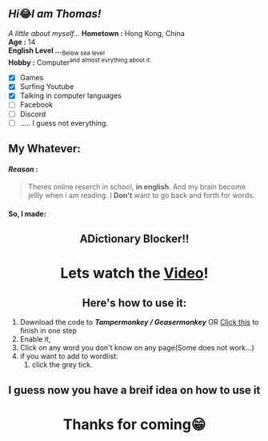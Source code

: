 ## *Hi*😂*I am Thomas!*

*A little about myself...*
**Hometown :** Hong Kong, China  
**Age :** 14  
**English Level ...**<sub>Below sea level</sub>  
**Hobby :** Computer<sup>and almost evrything about it.</sup>  
- [X] Games  
- [X] Surfing Youtube
- [X] Talking in computer languages
- [ ] Facebook
- [ ] Discord
- [ ] ..... I guess not everything.

## My Whatever:
#### ***Reason :***
> Theres online reserch in school, **in english**.
> And my brain become jellly when i am reading.
> I **Don't** want to go back and forth for words.
#### So, I made:
<h2><center><b>ADictionary Blocker!!</b></center></h2>

# <center>Lets watch the [Video](https://example.com/my-link "It sucks,I know")!</center>

## <center>Here's how to use it:</center>

1. Download the code to ***Tampermonkey / Geasermonkey***
OR [Click this](https://) to finish in one step
1. Enable it,
1. Click on any word you don't know on any page(Some does not work...)
1. if you want to add to wordlist:
    1. click the grey tick.

## I guess now you have a breif idea on how to use it



# <center>Thanks for coming😁</center>
